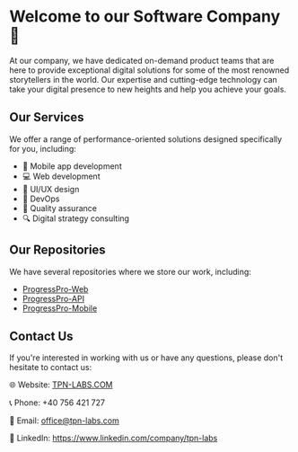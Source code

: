 # Welcome to our Software Company 🚀
At our company, we have dedicated on-demand product teams that are here to provide exceptional digital solutions for some of the most renowned storytellers in the world. Our expertise and cutting-edge technology can take your digital presence to new heights and help you achieve your goals.

## Our Services
We offer a range of performance-oriented solutions designed specifically for you, including:

- 📱 Mobile app development
- 💻 Web development
- 🎨 UI/UX design
- 🚀 DevOps
- 🧪 Quality assurance
- 🔍 Digital strategy consulting

## Our Repositories
We have several repositories where we store our work, including:

- [ProgressPro-Web](https://github.com/TPN-Labs/ProgressPro-Web)
- [ProgressPro-API](https://github.com/TPN-Labs/ProgressPro-API)
- [ProgressPro-Mobile](https://github.com/TPN-Labs/ProgressPro-Mobile)

## Contact Us
If you're interested in working with us or have any questions, please don't hesitate to contact us:

🌐 Website: [TPN-LABS.COM](https://tpn-labs.com)

📞 Phone: +40 756 421 727

📧 Email: office@tpn-labs.com

💼 LinkedIn: https://www.linkedin.com/company/tpn-labs
